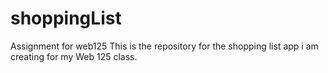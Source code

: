 # shoppingList
Assignment for web125
This is the repository for the shopping list app i am creating for my Web 125 class.
